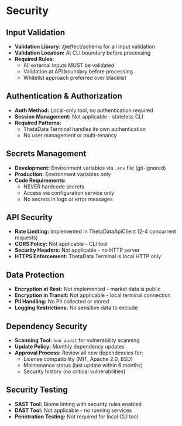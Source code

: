# Security

## Input Validation
- **Validation Library:** @effect/schema for all input validation
- **Validation Location:** At CLI boundary before processing
- **Required Rules:**
  - All external inputs MUST be validated
  - Validation at API boundary before processing
  - Whitelist approach preferred over blacklist

## Authentication & Authorization
- **Auth Method:** Local-only tool, no authentication required
- **Session Management:** Not applicable - stateless CLI
- **Required Patterns:**
  - ThetaData Terminal handles its own authentication
  - No user management or multi-tenancy

## Secrets Management
- **Development:** Environment variables via `.env` file (git-ignored)
- **Production:** Environment variables only
- **Code Requirements:**
  - NEVER hardcode secrets
  - Access via configuration service only
  - No secrets in logs or error messages

## API Security
- **Rate Limiting:** Implemented in ThetaDataApiClient (2-4 concurrent requests)
- **CORS Policy:** Not applicable - CLI tool
- **Security Headers:** Not applicable - no HTTP server
- **HTTPS Enforcement:** ThetaData Terminal is local HTTP only

## Data Protection
- **Encryption at Rest:** Not implemented - market data is public
- **Encryption in Transit:** Not applicable - local terminal connection
- **PII Handling:** No PII collected or stored
- **Logging Restrictions:** No sensitive data to exclude

## Dependency Security
- **Scanning Tool:** `bun audit` for vulnerability scanning
- **Update Policy:** Monthly dependency updates
- **Approval Process:** Review all new dependencies for:
  - License compatibility (MIT, Apache 2.0, BSD)
  - Maintenance status (last update within 6 months)
  - Security history (no critical vulnerabilities)

## Security Testing
- **SAST Tool:** Biome linting with security rules enabled
- **DAST Tool:** Not applicable - no running services
- **Penetration Testing:** Not required for local CLI tool
